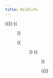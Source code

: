 ```yaml
---
title: Wildlife
---
```


{{<gallery caption-effect="none">}}
  {{<figure
    caption= "Water Birds" 
    class="no-photoswipe"
    link="/categories/birds/"
    src="https://res.cloudinary.com/rama-llama/image/upload/v1587747206/The_Lake_tvywkk.jpg">}}
  
  {{<figure 
    caption="The Zoo"
    class="no-photoswipe"
    link="/categories/zoo"
    src="https://res.cloudinary.com/rama-llama/image/upload/v1582658604/Mane_woi9ai.jpg">}}
  {{<figure
    caption="Backyard Birds"
    class="no-photoswipe"
    link="/categories/sea"
    src="https://res.cloudinary.com/rama-llama/image/upload/v1580059979//Baltimore_Oreole_l8mkyo.jpg">}}

{{</gallery >}}
